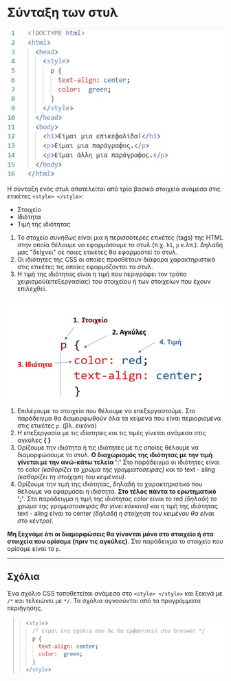 # Σύνταξη των στυλ

![structure](../images/structure.jpg)

Η σύνταξη ενός στυλ αποτελείται από τρία βασικά στοιχεία ανάμεσα στις ετικέτες ```<style> </style>```:

- Στοιχείο
- Ιδιότητα
- Τιμή της ιδιότητας

1. Το στοχείο *συνήθως* είναι μια ή περισσότερες ετικέτες (tags) της HTML στην οποία θέλουμε να εφαρμόσουμε το στυλ (π.χ. ```h1```, ```p``` κ.λπ.). Δηλαδή μας "δείχνει" σε ποιες ετικέτες θα εφαρμοστεί το στυλ.
2. Οι ιδιότητες της CSS οι οποίες προσθέτουν διάφορα χαρακτηριστικά στις ετικέτες τις οποίες εφαρμόζονται τα στυλ.
3. Η τιμή της ιδιότητας είναι η τιμή που περιγράφει τον τρόπο χειρισμού(επεξεργασίας) του στοιχείου ή των στοιχείων που έχουν επιλεχθεί.

![syntax](../images/syntax.jpg)

1. Επιλέγουμε το στοιχείο που θέλουμε να επεξεργαστούμε. Στο παράδειγμα θα διαμορφωθούν όλα τα κείμενα που είναι περιορισμένα στις ετικέτες ```p```. (βλ. εικόνα)
2. H επεξεργασία με τις ιδίοτητες και τις τιμές γίνεται ανάμεσα στις αγκύλες **{ }**
3. Ορίζουμε την ιδιότητα ή τις ιδιότητες με τις οποίες θέλουμε να διαμορφώσουμε το στυλ. **Ο διαχωρισμός της ιδιότητας με την τιμή γίνεται με την ανώ-κάτω τελεία ':'** Στο παράδειγμα οι ιδιότητες είναι το color *(καθορίζει το χρώμα της γραμματοσειράς)* και το text - aling *(καθορίζει τη στοίχηση του κειμένου)*.
4. Ορίζουμε την τιμή της ιδιότητας, δηλαδή το χαρακτηριστικό που θέλουμε να εφαρμόσει η ιδιότητα. **Στο τέλος πάντα το ερωτηματικό ';'**. Στο παράδειγμα η τιμή της ιδιότητας color είναι το red *(δηλαδή το χρώμα της γραμματοσειράς θα γίνει κόκκινο)* και η τιμή της ιδιότητας text - aling είναι το center *(δηλαδή η στοίχηση του κειμένου θα είναι στο κέντρο)*.

**Μη ξεχνάμε ότι οι διαμορφώσεις θα γίνονται μόνο στο στοιχείο ή στα στοιχεία που ορίσαμε (πριν τις αγκύλες)**. Στο παράδειγμα το στοιχείο που ορίσαμε είναι το ```p```.

---

## Σχόλια

Ένα σχόλιο CSS τοποθετείται ανάμεσα στο ```<style> </style>``` και ξεκινά με ```/*``` και τελειώνει με ```*/```. Τα σχόλια αγνοούνται από τα προγράμματα περιήγησης.

![comment](../images/comment.jpg)

